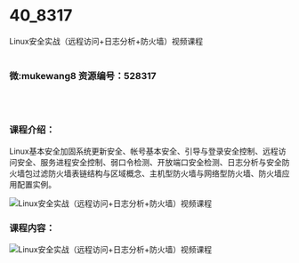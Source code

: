 # 40_8317
Linux安全实战（远程访问+日志分析+防火墙）视频课程
<br/></br>
<h3>微:mukewang8 资源编号：528317</h3>
<br/></br>
<h3>课程介绍：</h3>
<p><a title="查看与 Linux 相关的文章" target="_blank">Linux</a>基本安全加固系统更新安全、帐号基本安全、引导与登录安全控制、远程访问安全、服务进程安全控制、弱口令检测、开放端口安全检测、日志分析与安全防火墙包过滤防火墙表链结构与区域概念、主机型防火墙与网络型防火墙、防火墙应用配置实例。</p>
<p><img src="https://www.ko996.com/wp-content/uploads/img/2019/11/356-1.jpg" alt="Linux安全实战（远程访问+日志分析+防火墙）视频课程"></p>
<h3>课程内容：</h3>
<p><img src="https://www.ko996.com/wp-content/uploads/img/2019/11/2-5.png" alt="Linux安全实战（远程访问+日志分析+防火墙）视频课程"></p>
<p>&nbsp;</p>
